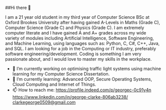 ##Hi there 👋

I am a 21 year old student in my third year of Computer Science BSc at Oxford Brookes University after having gained A-Levels in Maths (Grade C), Computer Science (Grade C) and Physics (Grade C). I am extremely computer literate and I have gained A and A+ grades across my wide variety of modules including  Artificial Intelligence, Software Engineering, and Machine Learning, using languages such as: Python, C, C#, C++, Java, and SQL. I am looking for a job in the Computing or IT industry, preferably software engineering/development. Coding is something I am very passionate about, and I would love to master my skills in the workplace.


- 🔭 I’m currently working on optimising traffic light systems using machine learning for my Computer Science Dissertation.
- 🌱 I’m currently learning: Advanced OOP, Secure Operating Systems, Cloud Computing and Internet of Things.
- 📫 How to reach me:
  https://profile.indeed.com/p/georgec-0c91y4n
  https://www.linkedin.com/in/george-clarke-806ab3238/
  clarkegeorge0509@gmail.com
